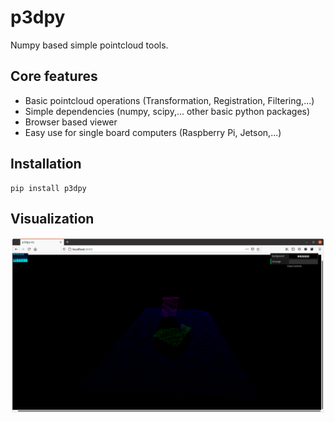 # p3dpy

Numpy based simple pointcloud tools.

## Core features

* Basic pointcloud operations (Transformation, Registration, Filtering,...)
* Simple dependencies (numpy, scipy,... other basic python packages)
* Browser based viewer
* Easy use for single board computers (Raspberry Pi, Jetson,...)

## Installation

```
pip install p3dpy
```

## Visualization
![viewer](https://raw.githubusercontent.com/WillRobotics/p3dpy/master/assets/viewer.png)
